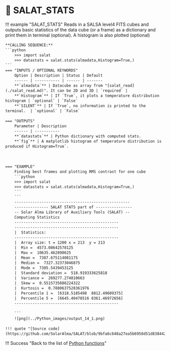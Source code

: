 # :low_brightness: SALAT_STATS

!!! example "SALAT_STATS"
	Reads in a SALSA level4 FITS cubes and outputs basic statistics of the data cube (or a frame) as a dictionary and print them in terminal (optional). A histogram is also plotted (optional)
	
	**CALLING SEQUENCE:**
	```python
		>>> import salat
		>>> datastats = salat.stats(almadata,Histogram=True,)
	```
	=== "INPUTS / OPTIONAL KEYWORDS"
		Option | Description | Status | Default
		------ | ----------- | ------ | -------
		**`almadata`** | Datacube as array from "[salat_read](./salat_read.md)". It can be 2D and 3D | `required` | 
		**`Histogram`** | If `True`, it plots a temperature distribution histogram | `optional` | `False` 
		**`SILENT`** | If `True`, no information is printed to the terminal.  | `optional` | `False`
	
	=== "OUTPUTS"
		Parameter | Description
		------ | -----------
		**`datastats`** | Python dictionary with computed stats.
		**`fig`** | A matplotlib histogram of temperature distribution is produced if Histogram=True`.


		
	=== "EXAMPLE"
		Finding best frames and plotting RMS contrast for one cube
		```python
		>>> import salat
		>>> datastats = salat.stats(almadata,Histogram=True,)
		```	
		```
		---------------------------------------------------
		--------------- SALAT STATS part of ----------------
		-- Solar Alma Library of Auxiliary Tools (SALAT) --
		Computing Statistics
		----------------------------------------------
		----------------------------------------------
		|  Statistics: 
		----------------------------------------------
		|  Array size: t = 1200 x = 213  y = 213
		|  Min =  4573.08642578125
		|  Max =  10635.462890625
		|  Mean =  7387.675114081175
		|  Median =  7327.32373046875
		|  Mode =  7305.5439453125
		|  Standard deviation =  518.919333625818
		|  Variance =  269277.274810663
		|  Skew =  0.5515735886224322
		|  Kurtosis =  0.7880637528361976
		|  Percentile 1 =  [6318.5185498  8812.49609375]
		|  Percentile 5 =  [6645.40478516 8361.46972656]
		----------------------------------------------

		```
		![png](../Python_images/output_14_1.png)
	
	!!! quote "[Source code](https://github.com/SolarAlma/SALAT/blob/9bfa6c648a27ea5b6958d51d8384420ec9096642/Python/salat.py#L270)"

!!! Success "Back to the list of [Python functions](../python.md)"